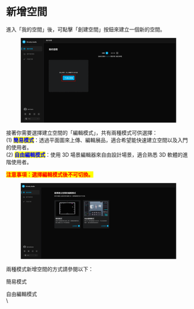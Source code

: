 # 新增空間

進入「我的空間」後，可點擊「創建空間」按鈕來建立一個新的空間。

<figure><img src="../../.gitbook/assets/Frame 8.png" alt=""><figcaption></figcaption></figure>



接著你需要選擇建立空間的「編輯模式」，共有兩種模式可供選擇：\
(1) <mark style="color:blue;">**簡易模式**</mark>：透過平面圖來上傳、編輯展品，適合希望能快速建立空間以及入門的使用者。\
(2) <mark style="color:blue;">**自由編輯模式**</mark>：使用 3D 場景編輯器來自由設計場景，適合熟悉 3D 軟體的進階使用者。

<mark style="color:red;">**注意事項：**</mark><mark style="color:red;">**選擇編輯模式後不可切換。**</mark>

<figure><img src="../../.gitbook/assets/截圖 2023-03-17 下午2.49.07.png" alt=""><figcaption></figcaption></figure>

兩種模式新增空間的方式請參閱以下：

簡易模式

自由編輯模式\
\
